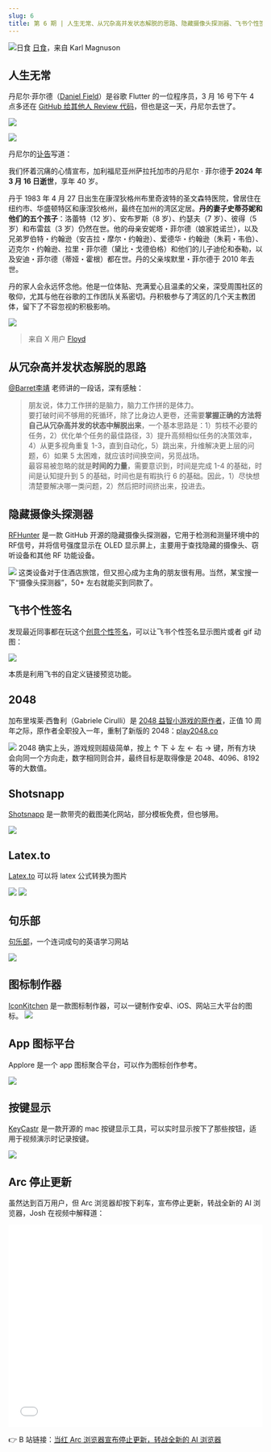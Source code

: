 ```yaml
---
slug: 6
title: 第 6 期 | 人生无常、从冗杂高并发状态解脱的思路、隐藏摄像头探测器、飞书个性签名、2048……
---
```





![日食](https://img.wukaipeng.com//2024/10/31-235444-RIPdnr-9ee0164d68e34a6983ddfe6dee4f2d12.jpeg)
[日食](https://unsplash.com/photos/solar-eclipse-digital-wallpaper-LaHgrqo1ZRk)，来自 Karl Magnuson



## 人生无常

丹尼尔·菲尔德（[Daniel Field](https://github.com/dnfield)）是谷歌 Flutter 的一位程序员，3 月 16 号下午 4 点多还在 [GitHub 给其他人 Review 代码](https://github.com/flutter/engine/pull/51334)，但也是这一天，丹尼尔去世了。

![](https://img.wukaipeng.com//2024/10/31-235444-XzafKw-be3a55d98255433baee0dd55e783f5bd.png)

![](https://img.wukaipeng.com//2024/10/31-235445-992tZy-cf5f162028b24641b0a3944321019e59.png)

丹尼尔的[讣告](https://www.darlingfischer.com/obituaries/Daniel-Field?obId=31046306)写道：

我们怀着沉痛的心情宣布，加利福尼亚州萨拉托加市的丹尼尔 · 菲尔德**于 2024 年 3 月 16 日逝世**，享年 40 岁。

丹于 1983 年 4 月 27 日出生在康涅狄格州布里奇波特的圣文森特医院，曾居住在纽约市、华盛顿特区和康涅狄格州，最终在加州的湾区定居。**丹的妻子史蒂芬妮和他们的五个孩子**：洛蕾特（12 岁）、安布罗斯（8 岁）、约瑟夫（7 岁）、彼得（5 岁）和布雷兹（3 岁）仍然在世。他的母亲安妮塔・菲尔德（娘家姓诺兰），以及兄弟罗伯特・约翰逊（安吉拉・摩尔・约翰逊）、爱德华・约翰逊（朱莉・韦伯）、迈克尔・约翰逊、拉里・菲尔德（黛比・戈德伯格）和他们的儿子迪伦和泰勒，以及安迪・菲尔德（蒂娅・霍根）都在世。丹的父亲埃默里・菲尔德于 2010 年去世。

丹的家人会永远怀念他。他是一位体贴、充满爱心且温柔的父亲，深受周围社区的敬仰，尤其与他在谷歌的工作团队关系密切。丹积极参与了湾区的几个天主教团体，留下了不容忽视的积极影响。

![](https://i-blog.csdnimg.cn/direct/cad63818ca8645839997886ea4c6f8a5.png)


> 来自 X 用户 [Floyd](https://x.com/_hisriver/status/1851123868846772339)


## 从冗杂高并发状态解脱的思路

[@Barret李靖](https://x.com/Barret_China) 老师讲的一段话，深有感触：

> 朋友说，体力工作拼的是脑力，脑力工作拼的是体力。
> <br/>
> 要打破时间不够用的死循环，除了比身边人更卷，还需要**掌握正确的方法将自己从冗杂高并发的状态中解脱出来**，一个基本思路是：1）剪枝不必要的任务，2）优化单个任务的最佳路径，3）提升高频相似任务的决策效率，4）从更多视角重复 1-3，直到自动化，5）跳出来，升维解决更上层的问题，6）如果 5 太困难，就应该时间换空间，另觅战场。
> <br/>
> 最容易被忽略的就是**时间的力量**，需要意识到，时间是完成 1-4 的基础，时间是认知提升到 5 的基础，时间也是有暇执行 6 的基础。因此，1）尽快想清楚要解决哪一类问题，2）然后把时间挤出来，投进去。



## 隐藏摄像头探测器

[RFHunter](https://github.com/RamboRogers/rfhunter) 是一款 GitHub 开源的隐藏摄像头探测器，它用于检测和测量环境中的RF信号，并将信号强度显示在 OLED 显示屏上，主要用于查找隐藏的摄像头、窃听设备和其他 RF 功能设备。

![](https://img.wukaipeng.com//2024/10/31-235449-wnCwsi-476ce162dc8b42d8bd10ccc26fee1dd6.png)
这类设备对于住酒店旅馆，但又担心成为主角的朋友很有用。当然，某宝搜一下“摄像头探测器”，50+ 左右就能买到同款了。


## 飞书个性签名

发现最近同事都在玩这个[创意个性签名](https://ituhdo1hkk.feishu.cn/docx/Lw0xdER0qoExN3xgP7Fc9AItnob)，可以让飞书个性签名显示图片或者 gif 动图：

![](https://img.wukaipeng.com//2024/10/31-235450-4UN0as-e21a8321ee8f4f97b91520d442cab1d6.gif)

本质是利用飞书的自定义链接预览功能。

## 2048

加布里埃莱·西鲁利（Gabriele Cirulli）是 [2048 益智小游戏的原作者](https://news.ycombinator.com/item?id=41934746)，正值 10 周年之际，原作者全职投入一年，重制了新版的 2048：[play2048.co](https://play2048.co/classic)

![](https://img.wukaipeng.com//2024/10/31-235451-pauLBo-ce6888863bc6442684a12e3ce86ffa9c.png)
2048 确实上头，游戏规则超级简单，按上 ↑ 下 ↓ 左 ← 右 → 键，所有方块会向同一个方向走，数字相同则合并，最终目标是取得像是 2048、4096、8192 等的大数值。





## Shotsnapp
[Shotsnapp](https://app.shotsnapp.com/) 是一款带壳的截图美化网站，部分模板免费，但也够用。

![](https://img.wukaipeng.com//2024/10/31-235456-otkP5F-6de99013a2194285a92c93b262f54901.png)


## Latex.to

[Latex.to](https://latex.to) 可以将 latex 公式转换为图片



![](https://img.wukaipeng.com//2024/10/31-235457-FHvKg8-6ef38bce34b34ce7a8f845890d2f25eb.png)
![](https://img.wukaipeng.com//2024/10/31-235457-W0t2RM-65264b76210a4609af9bf04760b96387.png)

## 句乐部

[句乐部](https://julebu.co/)，一个连词成句的英语学习网站

![](https://img.wukaipeng.com//2024/10/31-235459-HqINzq-4139ef1443e14db09b48506851d119be.png)


## 图标制作器

[IconKitchen](https://icon.kitchen/) 是一款图标制作器，可以一键制作安卓、iOS、网站三大平台的图标。
![](https://img.wukaipeng.com//2024/10/31-235500-o4tePF-692fc991ca64445db98709bd243063bc.png)

## App 图标平台

Applore 是一个 app 图标聚合平台，可以作为图标创作参考。

![](https://img.wukaipeng.com//2024/10/31-235503-r8t04f-1dcd46708519462191eab868583abc37.png)



## 按键显示

[KeyCastr](https://github.com/keycastr/keycastr) 是一款开源的 mac 按键显示工具，可以实时显示按下了那些按钮，适用于视频演示时记录按键。

 ![](https://img.wukaipeng.com//2024/10/31-235504-tnIFoX-6560b49a00be42beb00eb98402732f03.png)







## Arc 停止更新

虽然达到百万用户，但 Arc 浏览器却按下刹车，宣布停止更新，转战全新的 AI 浏览器，Josh 在视频中解释道：


<iframe src="//player.bilibili.com/player.html?isOutside=true&aid=113397052020890&bvid=BV1ezSVYtE6L&cid=26538675834&p=1&autoplay=0" scrolling="no" border="0" frameborder="no" framespacing="0" allowfullscreen="true" width="100%" height="400"></iframe>

👉 B 站链接：[当红 Arc 浏览器宣布停止更新，转战全新的 AI 浏览器](https://www.bilibili.com/video/BV1ezSVYtE6L/?vd_source=d5115cd530e622ee8034a1c341f2dff2)